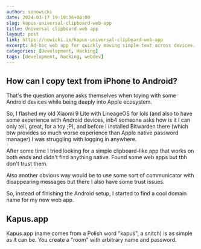 ```yaml
---
author: sznowicki
date: 2024-03-17 19:19:36+00:00
slug: kapus-universal-clipboard-web-app
title: Universal clipboard web app
layout: post
link: https://nowicki.io/kapus-universal-clipboard-web-app
excerpt: Ad-hoc web app for quickly moving simple text across devices.
categories: [Development, Hacking]
tags: [development, hacking, webdev]
---
```


## How can I copy text from iPhone to Android?

That's the question anyone asks themselves when toying with some Android devices while being deeply into Apple ecosystem.

So, I flashed my old Xiaomi 9 Lite with LineageOS for lols (and also to have some experience with Android devices, inb4 someone asks how is it I can only tell, great, for a toy ;P), and before I installed Bitwarden there (which btw provides so much worse experience than Apple native password manager) I was struggling with logging in anywhere.

After some time I tried looking for a simple clipboard-like app that works on both ends and didn't find anything native. Found some web apps but tbh don't trust them.

Also another obvious way would be to use some sort of communicator with disappearing messages but there I also have some trust issues.

So, instead of finishing the Android setup, I started to find a cool domain name for my new web app.

## Kapus.app

Kapus.app (name comes from a Polish word "kapuś", a snitch) is as simple as it can be. You create a "room" with arbitrary name and password.